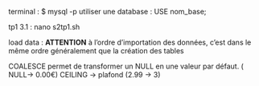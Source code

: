 terminal : $ mysql -p
utiliser une database : USE nom_base;

tp1 3.1 : nano s2tp1.sh

load data : **ATTENTION** à l’ordre d’importation des données, c’est dans le même ordre généralement que la création des tables

COALESCE permet de transformer un NULL en une valeur par défaut. ( NULL-> 0.00€)
CEILING -> plafond (2.99 -> 3)